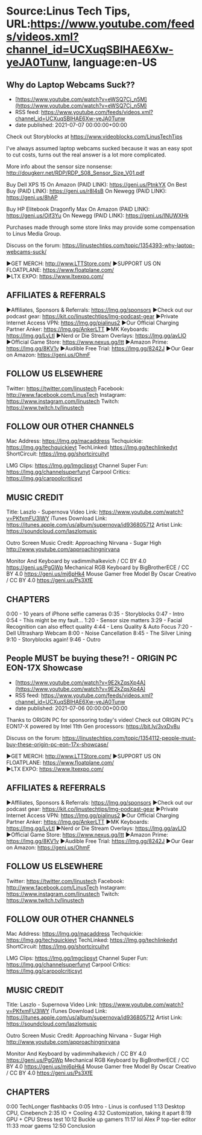 # Source:Linus Tech Tips, URL:https://www.youtube.com/feeds/videos.xml?channel_id=UCXuqSBlHAE6Xw-yeJA0Tunw, language:en-US

## Why do Laptop Webcams Suck??
 - [https://www.youtube.com/watch?v=eWSQ7Cj_n5M](https://www.youtube.com/watch?v=eWSQ7Cj_n5M)
 - RSS feed: https://www.youtube.com/feeds/videos.xml?channel_id=UCXuqSBlHAE6Xw-yeJA0Tunw
 - date published: 2021-07-07 00:00:00+00:00

Check out Storyblocks at https://www.videoblocks.com/LinusTechTips

I've always assumed laptop webcams sucked because it was an easy spot to cut costs, turns out the real answer is a lot more complicated.

More info about the sensor size nonsense: http://dougkerr.net/RDP/RDP_S08_Sensor_Size_V01.pdf

Buy Dell XPS 15
On Amazon (PAID LINK): https://geni.us/PtnkYX
On Best Buy (PAID LINK): https://geni.us/r8l4sB
On Newegg (PAID LINK): https://geni.us/8hAP

Buy HP Elitebook Dragonfly Max
On Amazon (PAID LINK): https://geni.us/Ojf3Yu
On Newegg (PAID LINK): https://geni.us/INUWXHk

Purchases made through some store links may provide some compensation to Linus Media Group.

Discuss on the forum: https://linustechtips.com/topic/1354393-why-laptop-webcams-suck/


►GET MERCH: http://www.LTTStore.com/
►SUPPORT US ON FLOATPLANE: https://www.floatplane.com/  
►LTX EXPO: https://www.ltxexpo.com/   

AFFILIATES & REFERRALS
---------------------------------------------------
►Affiliates, Sponsors & Referrals: https://lmg.gg/sponsors
►Check out our podcast gear: https://kit.co/linustechtips/lmg-podcast-gear
►Private Internet Access VPN: https://lmg.gg/pialinus2
►Our Official Charging Partner Anker: https://lmg.gg/AnkerLTT
►MK Keyboards: https://lmg.gg/LyLtl
►Nerd or Die Stream Overlays: https://lmg.gg/avLlO
►Official Game Store: https://www.nexus.gg/ltt
►Amazon Prime: https://lmg.gg/8KV1v
►Audible Free Trial: https://lmg.gg/8242J
►Our Gear on Amazon: https://geni.us/OhmF

FOLLOW US ELSEWHERE
---------------------------------------------------  
Twitter: https://twitter.com/linustech
Facebook: http://www.facebook.com/LinusTech
Instagram: https://www.instagram.com/linustech
Twitch: https://www.twitch.tv/linustech

FOLLOW OUR OTHER CHANNELS
---------------------------------------------------  
Mac Address: https://lmg.gg/macaddress
Techquickie: https://lmg.gg/techquickieyt
TechLinked: https://lmg.gg/techlinkedyt
ShortCircuit: https://lmg.gg/shortcircuityt

LMG Clips: https://lmg.gg/lmgclipsyt
Channel Super Fun: https://lmg.gg/channelsuperfunyt
Carpool Critics: https://lmg.gg/carpoolcriticsyt

MUSIC CREDIT
---------------------------------------------------  
Title: Laszlo - Supernova
Video Link: https://www.youtube.com/watch?v=PKfxmFU3lWY
iTunes Download Link: https://itunes.apple.com/us/album/supernova/id936805712
Artist Link: https://soundcloud.com/laszlomusic

Outro Screen Music Credit: Approaching Nirvana - Sugar High http://www.youtube.com/approachingnirvana

Monitor And Keyboard by vadimmihalkevich / CC BY 4.0  https://geni.us/PgGWp
Mechanical RGB Keyboard by BigBrotherECE / CC BY 4.0 https://geni.us/mj6pHk4
Mouse Gamer free Model By Oscar Creativo / CC BY 4.0 https://geni.us/Ps3XfE

CHAPTERS
---------------------------------------------------  
0:00 - 10 years of iPhone selfie cameras
0:35 - Storyblocks
0:47 - Intro
0:54 - This might be my fault...
1:20 - Sensor size matters
3:29 - Facial Recognition can also effect quality
4:44 - Lens Quality & Auto Focus
7:20 - Dell Ultrasharp Webcam
8:00 - Noise Cancellation
8:45 - The Silver Lining
9:10 - Storyblocks again!
9:46 - Outro

## People MUST be buying these?! - ORIGIN PC EON-17X Showcase
 - [https://www.youtube.com/watch?v=9E2kZqsXp4A](https://www.youtube.com/watch?v=9E2kZqsXp4A)
 - RSS feed: https://www.youtube.com/feeds/videos.xml?channel_id=UCXuqSBlHAE6Xw-yeJA0Tunw
 - date published: 2021-07-06 00:00:00+00:00

Thanks to ORIGIN PC for sponsoring today's video! Check out ORIGIN PC's EON17-X powered by Intel 11th Gen processors: https://bit.ly/3vxDv8u

Discuss on the forum: https://linustechtips.com/topic/1354112-people-must-buy-these-origin-pc-eon-17x-showcase/

►GET MERCH: http://www.LTTStore.com/
►SUPPORT US ON FLOATPLANE: https://www.floatplane.com/  
►LTX EXPO: https://www.ltxexpo.com/   

AFFILIATES & REFERRALS
---------------------------------------------------
►Affiliates, Sponsors & Referrals: https://lmg.gg/sponsors
►Check out our podcast gear: https://kit.co/linustechtips/lmg-podcast-gear
►Private Internet Access VPN: https://lmg.gg/pialinus2
►Our Official Charging Partner Anker: https://lmg.gg/AnkerLTT
►MK Keyboards: https://lmg.gg/LyLtl
►Nerd or Die Stream Overlays: https://lmg.gg/avLlO
►Official Game Store: https://www.nexus.gg/ltt
►Amazon Prime: https://lmg.gg/8KV1v
►Audible Free Trial: https://lmg.gg/8242J
►Our Gear on Amazon: https://geni.us/OhmF

FOLLOW US ELSEWHERE
---------------------------------------------------  
Twitter: https://twitter.com/linustech
Facebook: http://www.facebook.com/LinusTech
Instagram: https://www.instagram.com/linustech
Twitch: https://www.twitch.tv/linustech

FOLLOW OUR OTHER CHANNELS
---------------------------------------------------  
Mac Address: https://lmg.gg/macaddress
Techquickie: https://lmg.gg/techquickieyt
TechLinked: https://lmg.gg/techlinkedyt
ShortCircuit: https://lmg.gg/shortcircuityt

LMG Clips: https://lmg.gg/lmgclipsyt
Channel Super Fun: https://lmg.gg/channelsuperfunyt
Carpool Critics: https://lmg.gg/carpoolcriticsyt

MUSIC CREDIT
---------------------------------------------------  
Title: Laszlo - Supernova
Video Link: https://www.youtube.com/watch?v=PKfxmFU3lWY
iTunes Download Link: https://itunes.apple.com/us/album/supernova/id936805712
Artist Link: https://soundcloud.com/laszlomusic

Outro Screen Music Credit: Approaching Nirvana - Sugar High http://www.youtube.com/approachingnirvana

Monitor And Keyboard by vadimmihalkevich / CC BY 4.0  https://geni.us/PgGWp
Mechanical RGB Keyboard by BigBrotherECE / CC BY 4.0 https://geni.us/mj6pHk4
Mouse Gamer free Model By Oscar Creativo / CC BY 4.0 https://geni.us/Ps3XfE

CHAPTERS
---------------------------------------------------  
0:00 TechLonger flashbacks
0:05 Intro - Linus is confused 
1:13 Desktop CPU, Cinebench
2:35 IO + Cooling
4:32 Customization, taking it apart
8:19 GPU + CPU Stress test
10:12 Buckle up gamers
11:17 lol Alex P top-tier editor
11:33 moar gaems
12:50 Conclusion

